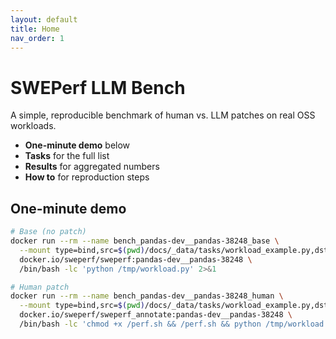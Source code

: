 ```yaml
---
layout: default
title: Home
nav_order: 1
---
```


# SWEPerf LLM Bench

A simple, reproducible benchmark of human vs. LLM patches on real OSS workloads.

- **One-minute demo** below
- **Tasks** for the full list
- **Results** for aggregated numbers
- **How to** for reproduction steps

## One-minute demo

```bash
# Base (no patch)
docker run --rm --name bench_pandas-dev__pandas-38248_base \
  --mount type=bind,src=$(pwd)/docs/_data/tasks/workload_example.py,dst=/tmp/workload.py \
  docker.io/sweperf/sweperf:pandas-dev__pandas-38248 \
  /bin/bash -lc 'python /tmp/workload.py' 2>&1

# Human patch
docker run --rm --name bench_pandas-dev__pandas-38248_human \
  --mount type=bind,src=$(pwd)/docs/_data/tasks/workload_example.py,dst=/tmp/workload.py \
  docker.io/sweperf/sweperf_annotate:pandas-dev__pandas-38248 \
  /bin/bash -lc 'chmod +x /perf.sh && /perf.sh && python /tmp/workload.py' 2>&1

